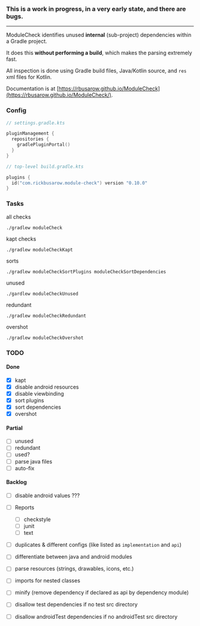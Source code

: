 ### This is a work in progress, in a very early state, and there are bugs.

___

ModuleCheck identifies unused **internal** (sub-project) dependencies within a Gradle project.

It does this **without performing a build**, which makes the parsing extremely fast.

All inspection is done using Gradle build files, Java/Kotlin source, and `res` xml files for Kotlin.

Documentation is at [https://rbusarow.github.io/ModuleCheck](https://rbusarow.github.io/ModuleCheck/).

### Config
```kotlin
// settings.gradle.kts

pluginManagement {
  repositories {
    gradlePluginPortal()
  }
}
```

```kotlin
// top-level build.gradle.kts

plugins {
  id("com.rickbusarow.module-check") version "0.10.0"
}
```

### Tasks

all checks
```shell
./gradlew moduleCheck
```

kapt checks
```shell
./gradlew moduleCheckKapt
```

sorts
```shell
./gradlew moduleCheckSortPlugins moduleCheckSortDependencies
```

unused
```shell
./gardlew moduleCheckUnused
```

redundant
```shell
./gradlew moduleCheckRedundant
```

overshot
```shell
./gradlew moduleCheckOvershot
```


### TODO

#### Done
- [X] kapt
- [X] disable android resources
- [X] disable viewbinding
- [X] sort plugins
- [X] sort dependencies
- [X] overshot

#### Partial
- [ ] unused
- [ ] redundant
- [ ] used?
- [ ] parse java files
- [ ] auto-fix

#### Backlog
- [ ] disable android values ???
- [ ] Reports
  - [ ] checkstyle
  - [ ] junit
  - [ ] text
- [ ] duplicates & different configs (like listed as `implementation` and `api`)
- [ ] differentiate between java and android modules
- [ ] parse resources (strings, drawables, icons, etc.)
- [ ] imports for nested classes
- [ ] minify (remove dependency if declared as api by dependency module)
- [ ] disallow test dependencies if no test src directory
- [ ] disallow androidTest dependencies if no androidTest src directory

